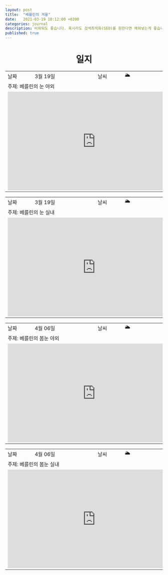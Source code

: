 ```yaml
---
layout: post
title:  "베를린의 겨울"
date:   2021-03-19 10:12:00 +0200
categories: journal
description: 비워둬도 좋습니다. 혹시라도 검색최적화(SEO)를 원한다면 채워넣는게 좋습니다.
published: true
---
```

 
<h1 style='text-align:center;font-weight:bold;'>일지</h1>

<table>

  <tr>
    <td style="width: 15%;" >날짜</td>
    <td style="width: 35%;" >3월 19일</td>
    <td style="width: 15%;" >날씨</td>
    <td style="width: 35%;" >&#127781; </td>
  </tr>
  <tr><td colspan=4> 주제: 베를린의 눈 야외 </td></tr>
  <tr><td colspan=4> 
  <iframe width="560" height="315" src="https://www.youtube.com/embed/z7RFfmMHnNQ" title="YouTube video player" frameborder="0" allow="accelerometer; autoplay; clipboard-write; encrypted-media; gyroscope; picture-in-picture" allowfullscreen></iframe>
</td></tr>
</table>

<table>

  <tr>
    <td style="width: 15%;" >날짜</td>
    <td style="width: 35%;" >3월 19일</td>
    <td style="width: 15%;" >날씨</td>
    <td style="width: 35%;" >&#127781; </td>
  </tr>
  <tr><td colspan=4> 주제: 베를린의 눈 실내 </td></tr>
  <tr><td colspan=4> 
<iframe width="560" height="315" src="https://www.youtube.com/embed/Ki2j9DUYKCA" title="YouTube video player" frameborder="0" allow="accelerometer; autoplay; clipboard-write; encrypted-media; gyroscope; picture-in-picture" allowfullscreen></iframe>
</td></tr>
</table>

<table>

  <tr>
    <td style="width: 15%;" >날짜</td>
    <td style="width: 35%;" >4월 06일</td>
    <td style="width: 15%;" >날씨</td>
    <td style="width: 35%;" >&#127781; </td>
  </tr>
  <tr><td colspan=4> 주제: 베를린의 봄눈 야외 </td></tr>
  <tr><td colspan=4> 
<iframe width="560" height="315" src="https://www.youtube.com/embed/t5a561Pg-YM" title="YouTube video player" frameborder="0" allow="accelerometer; autoplay; clipboard-write; encrypted-media; gyroscope; picture-in-picture" allowfullscreen></iframe>
</td></tr>
</table>

<table>

  <tr>
    <td style="width: 15%;" >날짜</td>
    <td style="width: 35%;" >4월 06일</td>
    <td style="width: 15%;" >날씨</td>
    <td style="width: 35%;" >&#127781; </td>
  </tr>
  <tr><td colspan=4> 주제: 베를린의 봄눈 실내 </td></tr>
  <tr><td colspan=4> 
<iframe width="560" height="315" src="https://www.youtube.com/embed/4-tSa0CklLE" title="YouTube video player" frameborder="0" allow="accelerometer; autoplay; clipboard-write; encrypted-media; gyroscope; picture-in-picture" allowfullscreen></iframe>
</td></tr>
</table>


